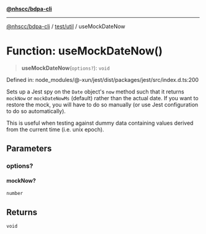 [**@nhscc/bdpa-cli**](../../../README.md)

***

[@nhscc/bdpa-cli](../../../README.md) / [test/util](../README.md) / useMockDateNow

# Function: useMockDateNow()

> **useMockDateNow**(`options?`): `void`

Defined in: node\_modules/@-xun/jest/dist/packages/jest/src/index.d.ts:200

Sets up a Jest spy on the `Date` object's `now` method such that it returns
`mockNow` or `mockDateNowMs` (default) rather than the actual date. If you
want to restore the mock, you will have to do so manually (or use Jest
configuration to do so automatically).

This is useful when testing against dummy data containing values derived from
the current time (i.e. unix epoch).

## Parameters

### options?

#### mockNow?

`number`

## Returns

`void`
